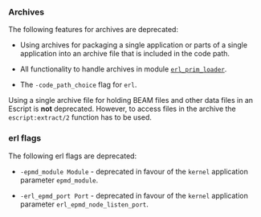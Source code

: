 <!--
%% %CopyrightBegin%
%%
%% SPDX-License-Identifier: Apache-2.0
%%
%%
%% Licensed under the Apache License, Version 2.0 (the "License");
%% you may not use this file except in compliance with the License.
%% You may obtain a copy of the License at
%%
%%     http://www.apache.org/licenses/LICENSE-2.0
%%
%% Unless required by applicable law or agreed to in writing, software
%% distributed under the License is distributed on an "AS IS" BASIS,
%% WITHOUT WARRANTIES OR CONDITIONS OF ANY KIND, either express or implied.
%% See the License for the specific language governing permissions and
%% limitations under the License.
%%
%% %CopyrightEnd%
-->
### Archives

The following features for archives are deprecated:

* Using archives for packaging a single application or parts of a
  single application into an archive file that is included in the code
  path.

* All functionality to handle archives in module
  [`erl_prim_loader`](https://www.erlang.org/doc/man/erl_prim_loader).

* The `-code_path_choice` flag for `erl`.

Using a single archive file for holding BEAM files and other data
files in an Escript is **not** deprecated. However, to access files in
the archive the `escript:extract/2` function has to be used.

### erl flags

The following erl flags are deprecated:

* `-epmd_module Module` - deprecated in favour of the `kernel` application
  parameter `epmd_module`.

* `-erl_epmd_port Port` - deprecated in favour of the `kernel` application
  parameter `erl_epmd_node_listen_port`.
